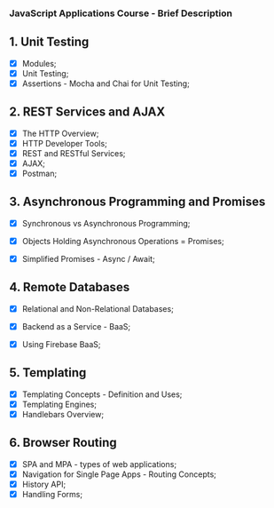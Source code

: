 ### JavaScript Applications Course - Brief Description

## 1. Unit Testing
- [x] Modules;
- [x] Unit Testing;
- [x] Assertions - Mocha and Chai for Unit Testing;

## 2. REST Services and AJAX
- [x] The HTTP Overview;
- [x] HTTP Developer Tools;
- [x] REST and RESTful Services;
- [x] AJAX;
- [x] Postman;

## 3. Asynchronous Programming and Promises
- [x] Synchronous vs Asynchronous Programming;
- [x] Objects Holding Asynchronous Operations = Promises;
- [x] Simplified Promises - Async / Await;


## 4. Remote Databases
- [x] Relational and Non-Relational Databases;
- [x] Backend as a Service - BaaS;
- [x] Using Firebase BaaS;


## 5. Templating
- [x] Templating Concepts - Definition and Uses;
- [x] Templating Engines;
- [x] Handlebars Overview;

## 6. Browser Routing
- [x] SPA and MPA - types of web applications;
- [x] Navigation for Single Page Apps - Routing Concepts;
- [x] History API;
- [x] Handling Forms;